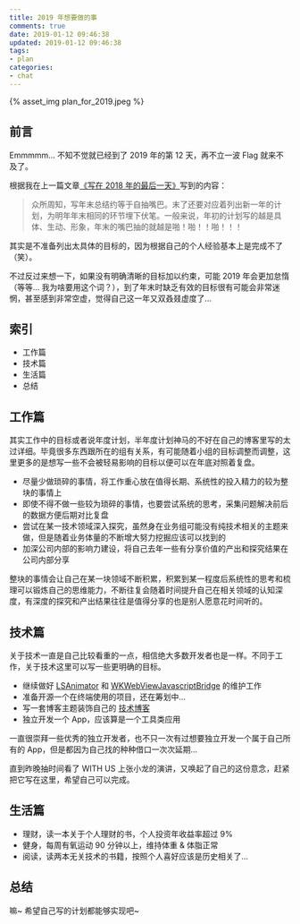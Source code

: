 ```yaml
---
title: 2019 年想要做的事
comments: true
date: 2019-01-12 09:46:38
updated: 2019-01-12 09:46:38
tags:
- plan
categories:
- chat
---
```


{% asset_img plan_for_2019.jpeg %}

## 前言

Emmmmm... 不知不觉就已经到了 2019 年的第 12 天，再不立一波 Flag 就来不及了。

根据我在上一篇文章[《写在 2018 年的最后一天》](https://lision.me/summary_for_2018/)写到的内容：

> 众所周知，写年末总结约等于自抽嘴巴。末了还要对应着列出新一年的计划，为明年年末相同的环节埋下伏笔。一般来说，年初的计划写的越是具体、生动、形象，年末的嘴巴抽的就越是啪！啪！！啪！！！

其实是不准备列出太具体的目标的，因为根据自己的个人经验基本上是完成不了（笑）。

不过反过来想一下，如果没有明确清晰的目标加以约束，可能 2019 年会更加怠惰（等等... 我为啥要用这个词？），到了年末时缺乏有效的目标很有可能会非常迷惘，甚至感到非常空虚，觉得自己这一年又双叒叕虚度了...

## 索引

- 工作篇
- 技术篇
- 生活篇
- 总结

## 工作篇

其实工作中的目标或者说年度计划，半年度计划神马的不好在自己的博客里写的太过详细。毕竟很多东西跟所在的组有关系，有可能随着小组的目标调整而调整，这里更多的是想写一些不会被轻易影响的目标以便可以在年底对照着复盘。

- 尽量少做琐碎的事情，将工作重心放在值得长期、系统性的投入精力的较为整块的事情上
- 即使不得不做一些较为琐碎的事情，也要尝试系统的思考，采集问题解决前后的数据方便后期对比复盘
- 尝试在某一技术领域深入探究，虽然身在业务组可能没有纯技术相关的主题来做，但是随着业务体量的不断增大努力挖掘应该可以找到的
- 加深公司内部的影响力建设，将自己去年一些有分享价值的产出和探究结果在公司内部分享

整块的事情会让自己在某一块领域不断积累，积累到某一程度后系统性的思考和梳理可以锻炼自己的思维能力，不断往复会随着时间提升自己在相关领域的认知深度，有深度的探究和产出结果往往是值得分享的也是别人愿意花时间听的。

## 技术篇

关于技术一直是自己比较看重的一点，相信绝大多数开发者也是一样。不同于工作，关于技术这里可以写一些更明确的目标。

- 继续做好 [LSAnimator](https://github.com/Lision/LSAnimator) 和 [WKWebViewJavascriptBridge](https://github.com/Lision/WKWebViewJavascriptBridge) 的维护工作
- 准备开源一个在终端使用的项目，还在筹划中...
- 写一套博客主题装饰自己的 [技术博客](https://lision.me/)
- 独立开发一个 App，应该算是一个工具类应用

一直很崇拜一些优秀的独立开发者，也不只一次有过想要独立开发一个属于自己所有的 App，但是都因为自己找的种种借口一次次延期...

直到昨晚抽时间看了 WITH US 上张小龙的演讲，又唤起了自己的这份意念，赶紧把它写在这里，希望自己可以完成。

## 生活篇

- 理财，读一本关于个人理财的书，个人投资年收益率超过 9%
- 健身，每周有氧运动 90 分钟以上，维持体重 & 体脂正常
- 阅读，读两本无关技术的书籍，按照个人喜好应该是历史相关了...

## 总结

嘛~ 希望自己写的计划都能够实现吧~